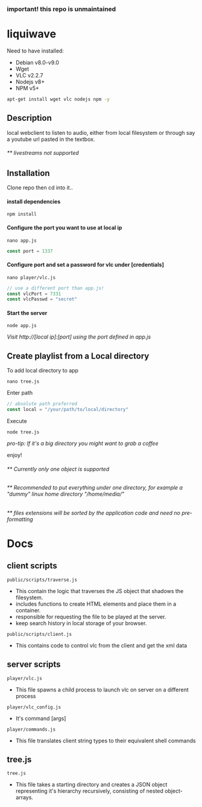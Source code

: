 ### important! this repo is unmaintained

# liquiwave
Need to have installed:
- Debian v8.0-v9.0
- Wget
- VLC  v2.2.7
- Nodejs v8+
- NPM v5+

```bash
apt-get install wget vlc nodejs npm -y
````
## Description
local webclient to listen to audio, either from local filesystem or through say a youtube url pasted in the textbox.

###### ** livestreams not supported

## Installation

Clone repo then cd into it..
#### install dependencies
```
npm install
```
#### Configure the port you want to use at local ip
```
nano app.js
```
```js
const port = 1337
```
#### Configure port and set a password for vlc under [credentials]
```
nano player/vlc.js
```
```js
// use a different port than app.js!
const vlcPort = 7331 
const vlcPasswd = "secret"
```
#### Start the server 
```
node app.js
```
*Visit http://[local ip]:[port] using the port defined in app.js*

## Create playlist from a Local directory
To add local directory to app
```
nano tree.js
```
Enter path
```js
// absolute path preferred
const local = "/your/path/to/local/directory" 
```
Execute
```
node tree.js
```
*pro-tip: If it's a big directory you might want to grab a coffee*

enjoy!

###### ** Currently only one object is supported
###### ** Recommended to put everything under one directory, for example a "dummy" linux home directory "/home/media/"
###### ** files extensions will be sorted by the application code and need no pre-formatting
# Docs

## client scripts
```
public/scripts/traverse.js
```
- This contain the logic that traverses the JS object that shadows the filesystem.
- includes functions to create HTML elements and place them in a container. 
- responsible for requesting the file to be played at the server.
- keep search history in local storage of your browser.
```
public/scripts/client.js
```
- This contains code to control vlc from the client and get the xml data

## server scripts
```
player/vlc.js
```
- This file spawns a child process to launch vlc on server on a different process
```
player/vlc_config.js
```
- It's command [args]
```
player/commands.js
```
- This file translates client string types to their equivalent shell commands
## tree.js
```
tree.js
```

- This file takes a starting directory and creates a JSON object representing it's hierarchy recursively, consisting of nested object-arrays.

